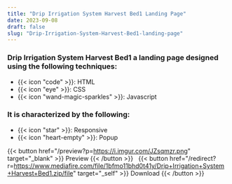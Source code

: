 ```yaml
---
title: "Drip Irrigation System Harvest Bed1 Landing Page"
date: 2023-09-08
draft: false
slug: "Drip-Irrigation-System-Harvest-Bed1-landing-page"
---
```

### __Drip Irrigation System Harvest Bed1__ a __landing page__ designed using the following techniques:
- {{< icon "code" >}}: HTML
- {{< icon "eye" >}}: CSS
- {{< icon "wand-magic-sparkles" >}}: Javascript  

### It is characterized by the following:
- {{< icon "star" >}}: Responsive
- {{< icon "heart-empty" >}}:  Popup

<!--adsense-->

{{< button href="/preview?p=https://i.imgur.com/JZsqmzr.png" target="_blank" >}}
Preview
{{< /button >}} &nbsp; {{< button href="/redirect?r=https://www.mediafire.com/file/1bfmo11bhd0t41y/Drip+Irrigation+System+Harvest+Bed1.zip/file" target="_self" >}}
Download
{{< /button >}}